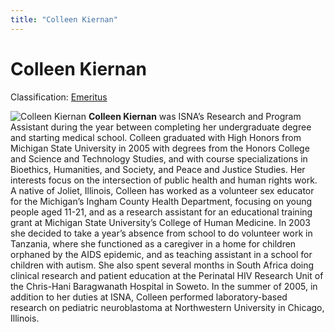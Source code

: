 ```yaml
---
title: "Colleen Kiernan"
---
```


# Colleen Kiernan

Classification: [Emeritus][1]

![Colleen Kiernan](/img/about/colleen.jpg) **Colleen Kiernan** was ISNA’s Research and Program Assistant during the year between completing her undergraduate degree and starting medical school. Colleen graduated with High Honors from Michigan State University in 2005 with degrees from the Honors College and Science and Technology Studies, and with course specializations in Bioethics, Humanities, and Society, and Peace and Justice Studies. Her interests focus on the intersection of public health and human rights work. A native of Joliet, Illinois, Colleen has worked as a volunteer sex educator for the Michigan’s Ingham County Health Department, focusing on young people aged 11-21, and as a research assistant for an educational training grant at Michigan State University’s College of Human Medicine. In 2003 she decided to take a year’s absence from school to do volunteer work in Tanzania, where she functioned as a caregiver in a home for children orphaned by the AIDS epidemic, and as teaching assistant in a school for children with autism. She also spent several months in South Africa doing clinical research and patient education at the Perinatal HIV Research Unit of the Chris-Hani Baragwanath Hospital in Soweto. In the summer of 2005, in addition to her duties at ISNA, Colleen performed laboratory-based research on pediatric neuroblastoma at Northwestern University in Chicago, Illinois.

[1]: /about/emeritus

